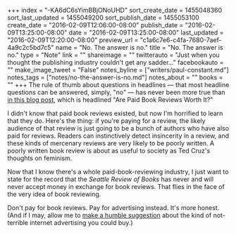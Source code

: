 +++
index = "-KA6dC6sYimBBjONoUHD"
sort_create_date = 1455048360
sort_last_updated = 1455049200
sort_publish_date = 1455053100
create_date = "2016-02-09T12:06:00-08:00"
publish_date = "2016-02-09T13:25:00-08:00"
date = "2016-02-09T13:25:00-08:00"
last_updated = "2016-02-09T12:20:00-08:00"
preview_url = "c1a6c7e6-c4fa-7680-7aef-4a9c2c5bd7c5"
name = "No. The answer is no."
title = "No. The answer is no."
type = "Note"
link = ""
shareimage = ""
twitterauto = "Just when you thought the publishing industry couldn't get any sadder..."
facebookauto = ""
make_image_tweet = "False"
notes_byline = ["writers/paul-constant.md"]
notes_tags = ["notes/no-the-answer-is-no.md"]
notes_about = ""
books = ""
+++
The rule of thumb about questions in headlines — that most headline questions can be answered, simply, "no" — has never been more true than [in this blog post](https://janefriedman.com/paid-book-reviews/), which is headlined "Are Paid Book Reviews Worth It?" 

I didn't know that paid book reviews existed, but now I'm horrified to learn that they do. Here's the thing: if you're paying for a review, the likely audience of that review is just going to be a bunch of authors who have also paid for reviews. Readers can instinctively detect insincerity in a review, and these kinds of mercenary reviews are very likely to be poorly written. A poorly written book review is about as useful to society as Ted Cruz's thoughts on feminism.

Now that I know there's a whole paid-book-reviewing industry, I just want to state for the record that the *Seattle Review of Books* has never and will never accept money in exchange for book reviews. That flies in the face of the very idea of book reviewing.

Don't pay for book reviews. Pay for advertising instead. It's more honest. (And if I may, allow me to [make a humble suggestion](http://seattlereviewofbooks.com/notes/2015/08/05/help-us-make-internet-advertisements-100-percent-less-terrible/) about the kind of not-terrible internet advertising you could buy.)